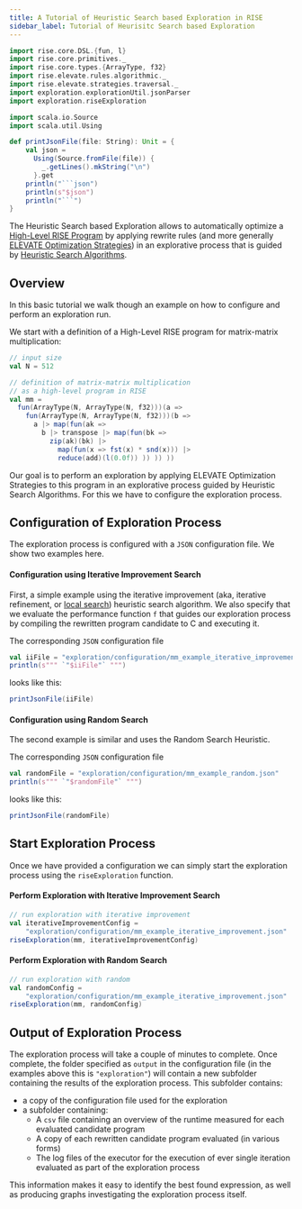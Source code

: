 ```yaml
---
title: A Tutorial of Heuristic Search based Exploration in RISE
sidebar_label: Tutorial of Heurisitc Search based Exploration
---
```

```scala mdoc:invisible
import rise.core.DSL.{fun, l}
import rise.core.primitives._
import rise.core.types.{ArrayType, f32}
import rise.elevate.rules.algorithmic._
import rise.elevate.strategies.traversal._
import exploration.explorationUtil.jsonParser
import exploration.riseExploration

import scala.io.Source
import scala.util.Using

def printJsonFile(file: String): Unit = {
    val json =
      Using(Source.fromFile(file)) {
        _.getLines().mkString("\n")
      }.get
    println("```json")
    println(s"$json")
    println("```")
}
```

The Heuristic Search based Exploration allows to automatically optimize a
[High-Level RISE Program](/tutorial#high-level-program)
by applying rewrite rules (and more generally
[ELEVATE Optimization Strategies](/tutorial#optimization-strategy)) in an
explorative process that is guided by [Heuristic Search Algorithms](/exploration/exploration#heuristic-search-algorithms).

## Overview
In this basic tutorial we walk though an example on how to configure and
perform an exploration run.

We start with a definition of a High-Level RISE program for
matrix-matrix multiplication:
```scala mdoc:silent
// input size
val N = 512

// definition of matrix-matrix multiplication
// as a high-level program in RISE
val mm =
  fun(ArrayType(N, ArrayType(N, f32)))(a =>
    fun(ArrayType(N, ArrayType(N, f32)))(b =>
      a |> map(fun(ak =>
        b |> transpose |> map(fun(bk =>
          zip(ak)(bk) |>
            map(fun(x => fst(x) * snd(x))) |>
            reduce(add)(l(0.0f)) )) )) ))
```

Our goal is to perform an exploration by applying ELEVATE Optimization Strategies
to this program in an explorative process guided by Heuristic Search Algorithms.
For this we have to configure the exploration process.

## Configuration of Exploration Process
The exploration process is configured with a `JSON` configuration file.
We show two examples here.

#### Configuration using Iterative Improvement Search
First, a simple example using the iterative improvement
(aka, iterative refinement, or [local search](https://en.wikipedia.org/wiki/Metaheuristic#Local_search_vs._global_search)) heuristic search algorithm.
We also specify that we evaluate the performance function `f` that guides our
exploration process by compiling the rewritten program candidate to C and
executing it.

The corresponding `JSON` configuration file
```scala mdoc:passthrough
val iiFile = "exploration/configuration/mm_example_iterative_improvement.json"
println(s""" `"$iiFile"` """)
```
looks like this:
```scala mdoc:passthrough
printJsonFile(iiFile)
```

#### Configuration using Random Search
The second example is similar and uses the Random Search Heuristic.

The corresponding `JSON` configuration file
```scala mdoc:passthrough
val randomFile = "exploration/configuration/mm_example_random.json"
println(s""" `"$randomFile"` """)
```
looks like this:
```scala mdoc:passthrough
printJsonFile(randomFile)
```

## Start Exploration Process
Once we have provided a configuration we can simply start the exploration
process using the `riseExploration` function.

#### Perform Exploration with Iterative Improvement Search
```scala mdoc:compile-only
// run exploration with iterative improvement
val iterativeImprovementConfig =
    "exploration/configuration/mm_example_iterative_improvement.json"
riseExploration(mm, iterativeImprovementConfig)
```

#### Perform Exploration with Random Search
```scala mdoc:compile-only
// run exploration with random
val randomConfig =
    "exploration/configuration/mm_example_iterative_improvement.json"
riseExploration(mm, randomConfig)
```

## Output of Exploration Process
The exploration process will take a couple of minutes to complete.
Once complete, the folder specified as `output` in the configuration file
(in the examples above this is `"exploration"`) will contain a new subfolder
containing the results of the exploration process.
This subfolder contains:
 - a copy of the configuration file used for the exploration
 - a subfolder containing:
   - A `csv` file containing an overview of the runtime measured for each
     evaluated candidate program
   - A copy of each rewritten candidate program evaluated (in various forms)
   - The log files of the executor for the execution of ever single iteration
     evaluated as part of the exploration process

This information makes it easy to identify the best found expression, as well
as producing graphs investigating the exploration process itself. 